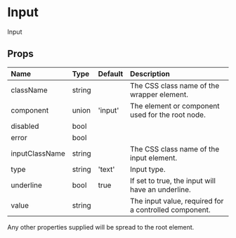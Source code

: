 Input
=====

Input

Props
-----

| Name | Type | Default | Description |
|:-----|:-----|:--------|:------------|
| className | string |  | The CSS class name of the wrapper element. |
| component | union | 'input' | The element or component used for the root node. |
| disabled | bool |  |  |
| error | bool |  |  |
| inputClassName | string |  | The CSS class name of the input element. |
| type | string | 'text' | Input type. |
| underline | bool | true | If set to true, the input will have an underline. |
| value | string |  | The input value, required for a controlled component. |

Any other properties supplied will be spread to the root element.
